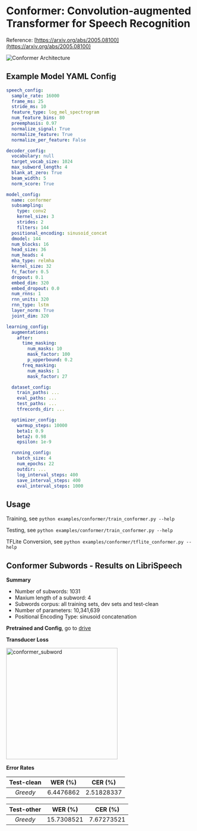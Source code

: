 # Conformer: Convolution-augmented Transformer for Speech Recognition

Reference: [https://arxiv.org/abs/2005.08100](https://arxiv.org/abs/2005.08100)

![Conformer Architecture](./figs/arch.png)

## Example Model YAML Config

```yaml
speech_config:
  sample_rate: 16000
  frame_ms: 25
  stride_ms: 10
  feature_type: log_mel_spectrogram
  num_feature_bins: 80
  preemphasis: 0.97
  normalize_signal: True
  normalize_feature: True
  normalize_per_feature: False

decoder_config:
  vocabulary: null
  target_vocab_size: 1024
  max_subword_length: 4
  blank_at_zero: True
  beam_width: 5
  norm_score: True

model_config:
  name: conformer
  subsampling:
    type: conv2
    kernel_size: 3
    strides: 2
    filters: 144
  positional_encoding: sinusoid_concat
  dmodel: 144
  num_blocks: 16
  head_size: 36
  num_heads: 4
  mha_type: relmha
  kernel_size: 32
  fc_factor: 0.5
  dropout: 0.1
  embed_dim: 320
  embed_dropout: 0.0
  num_rnns: 1
  rnn_units: 320
  rnn_type: lstm
  layer_norm: True
  joint_dim: 320

learning_config:
  augmentations:
    after:
      time_masking:
        num_masks: 10
        mask_factor: 100
        p_upperbound: 0.2
      freq_masking:
        num_masks: 1
        mask_factor: 27

  dataset_config:
    train_paths: ...
    eval_paths: ...
    test_paths: ...
    tfrecords_dir: ...

  optimizer_config:
    warmup_steps: 10000
    beta1: 0.9
    beta2: 0.98
    epsilon: 1e-9

  running_config:
    batch_size: 4
    num_epochs: 22
    outdir: ...
    log_interval_steps: 400
    save_interval_steps: 400
    eval_interval_steps: 1000
```

## Usage

Training, see `python examples/conformer/train_conformer.py --help`

Testing, see `python examples/conformer/train_conformer.py --help`

TFLite Conversion, see `python examples/conformer/tflite_conformer.py --help`

## Conformer Subwords - Results on LibriSpeech

**Summary**

- Number of subwords: 1031
- Maxium length of a subword: 4
- Subwords corpus: all training sets, dev sets and test-clean
- Number of parameters: 10,341,639
- Positional Encoding Type: sinusoid concatenation

**Pretrained and Config**, go to [drive](https://drive.google.com/drive/folders/1VAihgSB5vGXwIVTl3hkUk95joxY1YbfW?usp=sharing)

**Transducer Loss**

<img src="./figs/subword_conformer_loss.svg" alt="conformer_subword" width="300px" />

**Error Rates**

| **Test-clean** |  WER (%)  |  CER (%)   |
| :------------: | :-------: | :--------: |
|    _Greedy_    | 6.4476862 | 2.51828337 |

| **Test-other** |  WER (%)   |  CER (%)   |
| :------------: | :--------: | :--------: |
|    _Greedy_    | 15.7308521 | 7.67273521 |
